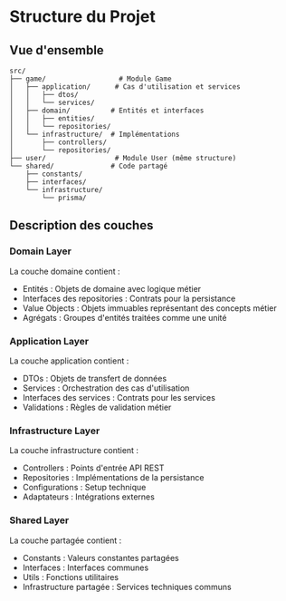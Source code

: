 # Structure du Projet

## Vue d'ensemble

```
src/
├── game/                  # Module Game
│   ├── application/      # Cas d'utilisation et services
│   │   ├── dtos/
│   │   └── services/
│   ├── domain/          # Entités et interfaces
│   │   ├── entities/
│   │   └── repositories/
│   └── infrastructure/  # Implémentations
│       ├── controllers/
│       └── repositories/
├── user/                 # Module User (même structure)
└── shared/              # Code partagé
    ├── constants/
    ├── interfaces/
    └── infrastructure/
        └── prisma/
```

## Description des couches

### Domain Layer

La couche domaine contient :
- Entités : Objets de domaine avec logique métier
- Interfaces des repositories : Contrats pour la persistance
- Value Objects : Objets immuables représentant des concepts métier
- Agrégats : Groupes d'entités traitées comme une unité

### Application Layer

La couche application contient :
- DTOs : Objets de transfert de données
- Services : Orchestration des cas d'utilisation
- Interfaces des services : Contrats pour les services
- Validations : Règles de validation métier

### Infrastructure Layer

La couche infrastructure contient :
- Controllers : Points d'entrée API REST
- Repositories : Implémentations de la persistance
- Configurations : Setup technique
- Adaptateurs : Intégrations externes

### Shared Layer

La couche partagée contient :
- Constants : Valeurs constantes partagées
- Interfaces : Interfaces communes
- Utils : Fonctions utilitaires
- Infrastructure partagée : Services techniques communs
